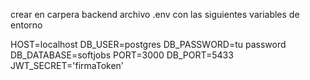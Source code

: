 crear en carpera backend archivo .env con las siguientes variables de entorno

HOST=localhost
DB_USER=postgres
DB_PASSWORD=tu password
DB_DATABASE=softjobs
PORT=3000
DB_PORT=5433
JWT_SECRET='firmaToken'